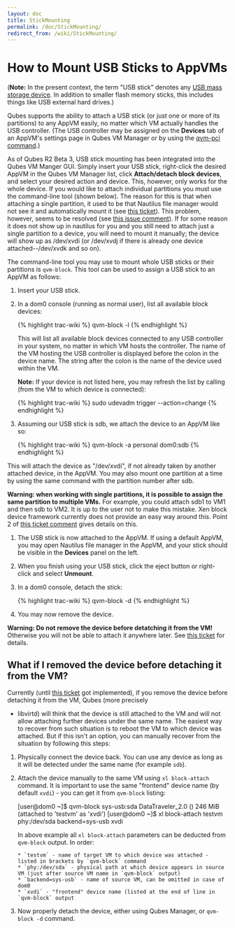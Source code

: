 ```yaml
---
layout: doc
title: StickMounting
permalink: /doc/StickMounting/
redirect_from: /wiki/StickMounting/
---
```


How to Mount USB Sticks to AppVMs
=================================

(**Note:** In the present context, the term "USB stick" denotes any [USB mass storage device](https://en.wikipedia.org/wiki/USB_mass_storage_device_class). In addition to smaller flash memory sticks, this includes things like USB external hard drives.)

Qubes supports the ability to attach a USB stick (or just one or more of its partitions) to any AppVM easily, no matter which VM actually handles the USB controller. (The USB controller may be assigned on the **Devices** tab of an AppVM's settings page in Qubes VM Manager or by using the [qvm-pci command](/doc/AssigningDevices/).)

As of Qubes R2 Beta 3, USB stick mounting has been integrated into the Qubes VM Manger GUI. Simply insert your USB stick, right-click the desired AppVM in the Qubes VM Manager list, click **Attach/detach block devices**, and select your desired action and device. This, however, only works for the whole device. If you would like to attach individual partitions you must use the command-line tool (shown below). The reason for this is that when attaching a single partition, it used to be that Nautilus file manager would not see it and automatically mount it (see [this ticket](https://github.com/QubesOS/qubes-issues/issues/623)). This problem, however, seems to be resolved (see [this issue comment](https://github.com/QubesOS/qubes-issues/issues/1072#issuecomment-124270051)). If for some reason it does not show up in nautilus for you and you still need to attach just a single partition to a device, you will need to mount it manually; the device will show up as /dev/xvdi (or /dev/xvdj if there is already one device attached--/dev/xvdk and so on).

The command-line tool you may use to mount whole USB sticks or their partitions is `qvm-block`. This tool can be used to assign a USB stick to an AppVM as follows:

1.  Insert your USB stick.

1.  In a dom0 console (running as normal user), list all available block devices:

    {% highlight trac-wiki %}
    qvm-block -l
    {% endhighlight %}

    This will list all available block devices connected to any USB controller
    in your system, no matter in which VM hosts the controller. The name of the
    VM hosting the USB controller is displayed before the colon in the device
    name. The string after the colon is the name of the device used within the
    VM.

    **Note:** If your device is not listed here, you may refresh the list by calling (from the VM to which device is connected):

    {% highlight trac-wiki %}
    sudo udevadm trigger --action=change
    {% endhighlight %}


1.  Assuming our USB stick is sdb, we attach the device to an AppVM like so:

    {% highlight trac-wiki %}
    qvm-block -a personal dom0:sdb
    {% endhighlight %}

This will attach the device as "/dev/xvdi", if not already taken by another attached device, in the AppVM. You may also mount one partition at a time by using the same command with the partition number after sdb.

**Warning: when working with single partitions, it is possible to assign the same partition to multiple VMs.** For example, you could attach sdb1 to VM1 and then sdb to VM2. It is up to the user not to make this mistake. Xen block device framework currently does not provide an easy way around this. Point 2 of [this ticket comment](https://github.com/QubesOS/qubes-issues/issues/1072#issuecomment-124119309) gives details on this.

1.  The USB stick is now attached to the AppVM. If using a default AppVM, you may open Nautilus file manager in the AppVM, and your stick should be visible in the **Devices** panel on the left.

1.  When you finish using your USB stick, click the eject button or right-click and select **Unmount**.

1.  In a dom0 console, detach the stick:

    {% highlight trac-wiki %}
    qvm-block -d <device> <vmname>
    {% endhighlight %}

1.  You may now remove the device.

**Warning: Do not remove the device before detatching it from the VM!** Otherwise you
will not be able to attach it anywhere later. See [this
ticket](https://github.com/QubesOS/qubes-issues/issues/1082) for details.


What if I removed the device before detaching it from the VM?
------------------------------------------------------------

Currently (until [this
ticket](https://github.com/QubesOS/qubes-issues/issues/1082) got implemented),
if you remove the device before detaching it from the VM, Qubes (more precisely
- libvirtd) will think that the device is still attached to the VM and will not
allow attaching further devices under the same name. The easiest way to recover
from such situation is to reboot the VM to which device was attached. But if
this isn't an option, you can manually recover from the situation by following
this steps:

1. Physically connect the device back. You can use any device as long as it
   will be detected under the same name (for example `sdb`).
2. Attach the device manually to the same VM using `xl block-attach` command.
   It is important to use the same "frontend" device name (by default `xvdi`) -
   you can get it from `qvm-block` listing:

    [user@dom0 ~]$ qvm-block
    sys-usb:sda DataTraveler_2.0 () 246 MiB (attached to 'testvm' as 'xvdi')
    [user@dom0 ~]$ xl block-attach testvm phy:/dev/sda backend=sys-usb xvdi

   In above example all `xl block-attach` parameters can be deducted from
   `qvm-block` output. In order:

       * `testvm` - name of target VM to which device was attached - listed in brackets by `qvm-block` command
       * `phy:/dev/sda` - physical path at which device appears in source VM (just after source VM name in `qvm-block` output) 
       * `backend=sys-usb` - name of source VM, can be omitted in case of dom0
       * `xvdi` - "frontend" device name (listed at the end of line in `qvm-block` output

3. Now properly detach the device, either using Qubes Manager, or `qvm-block -d` command.
